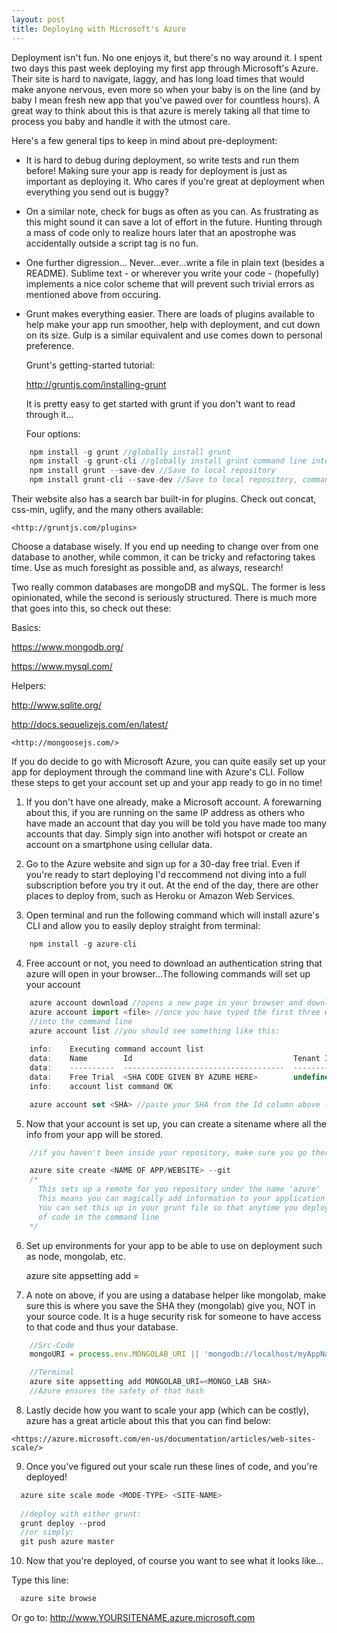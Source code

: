 ```yaml
---
layout: post
title: Deploying with Microsoft's Azure
---
```


  Deployment isn't fun. No one enjoys it, but there's no way around it.
I spent two days this past week deploying my first app through Microsoft's Azure.
Their site is hard to navigate, laggy, and has long load times that would make anyone nervous,
even more so when your baby is on the line (and by baby I mean fresh new app that you've pawed 
over for countless hours). A great way to think about this is that azure is merely taking all 
that time to process you baby and handle it with the utmost care.

  Here's a few general tips to keep in mind about pre-deployment:

* It is hard to debug during deployment, so write tests and run them before!
 Making sure your app is ready for deployment is just as important as deploying it. 
 Who cares if you're great at deployment when everything you send out is buggy?

* On a similar note, check for bugs as often as you can.
 As frustrating as this might sound it can save a lot of effort in the future. 
Hunting through a mass of code only to realize hours later that an apostrophe 
was accidentally outside a script tag is no fun.

* One further digression...
Never...ever...write a file in plain text (besides a README).
Sublime text - or wherever you write your code - (hopefully)
implements a nice color scheme that will prevent such trivial
errors as mentioned above from occuring.

* Grunt makes everything easier.
There are loads of plugins available to help make your app run smoother, help
with deployment, and cut down on its size. Gulp is a similar equivalent and use 
comes down to personal preference.

  Grunt's getting-started tutorial:
     
    <http://gruntjs.com/installing-grunt>

  It is pretty easy to get started with grunt if you don't want to read through it... 

  Four options:
  
```javascript
    npm install -g grunt //globally install grunt
    npm install -g grunt-cli //globally install grunt command line interface (CLI) version
    npm install grunt --save-dev //Save to local repository
    npm install grunt-cli --save-dev //Save to local repository, command line
```
 
  Their website also has a search bar built-in for plugins.
  Check out concat, css-min, uglify, and the many others available:

    <http://gruntjs.com/plugins>

  Choose a database wisely. 
  If you end up needing to change over from one database to another, while common,
  it can be tricky and refactoring takes time. Use as much foresight as possible and, 
  as always, research!

  Two really common databases are mongoDB and mySQL. The former is less opinionated, while the second
  is seriously structured. There is much more that goes into this, so check out these:

  Basics:
    
  <https://www.mongodb.org/>
    
  <https://www.mysql.com/>
        
  Helpers:
    
  <http://www.sqlite.org/>
    
  <http://docs.sequelizejs.com/en/latest/>
    
    <http://mongoosejs.com/>

If you do decide to go with Microsoft Azure, you can quite easily set up your app for deployment 
through the command line with Azure's CLI. Follow these steps to get your account set up and
your app ready to go in no time!
    
  1. If you don't have one already, make a Microsoft account. A forewarning about this, if
  you are running on the same IP address as others who have made an account that day you will
  be told you have made too many accounts that day. Simply sign into another wifi hotspot or
  create an account on a smartphone using cellular data. 

  2. Go to the Azure website and sign up for a 30-day free trial. Even if you're ready to start
  deploying I'd reccommend not diving into a full subscription before you try it out. At the end
  of the day, there are other places to deploy from, such as Heroku or Amazon Web Services. 

  3. Open terminal and run the following command which will install azure's CLI and allow you
  to easily deploy straight from terminal:
  ```javascript
      npm install -g azure-cli
  ```
  4. Free account or not, you need to download an authentication string that azure will open
  in your browser...The following commands will set up your account
  ```javascript
      azure account download //opens a new page in your browser and downloads file
      azure account import <file> //once you have typed the first three words you can simply drag the file
      //into the command line
      azure account list //you should see something like this:
      
      info:    Executing command account list
      data:    Name        Id                                    Tenant Id  Current
      data:    ----------  ------------------------------------  ---------  -------
      data:    Free Trial  <SHA CODE GIVEN BY AZURE HERE>        undefined  true   
      info:    account list command OK

      azure account set <SHA> //paste your SHA from the Id column above (Secure Hash Algorithm)
  ```
  5. Now that your account is set up, you can create a sitename where all the info from your app will
  be stored. 
  ```javascript
      //if you haven't been inside your repository, make sure you go there before the next line of code

      azure site create <NAME OF APP/WEBSITE> --git
      /*
        This sets up a remote for you repository under the name 'azure'
        This means you can magically add information to your application by writing 'git push azure master'!
        You can set this up in your grunt file so that anytime you deploy it automaticly runs that line
        of code in the command line
      */
  ```
  6. Set up environments for your app to be able to use on deployment such as node, mongolab, etc.
  
      azure site appsetting add <key>=<value>
    
  7. A note on above, if you are using a database helper like mongolab, make sure this is where you save 
  the SHA they (mongolab) give you, NOT in your source code. It is a huge security risk for someone to 
  have access to that code and thus your database. 
  ```javascript
      //Src-Code
      mongoURI = process.env.MONGOLAB_URI || 'mongodb://localhost/myAppName';

      //Terminal
      azure site appsetting add MONGOLAB_URI=<MONGO_LAB SHA>
      //Azure ensures the safety of that hash
  ```
  8. Lastly decide how you want to scale your app (which can be costly), azure has a great article about
  this that you can find below:

    <https://azure.microsoft.com/en-us/documentation/articles/web-sites-scale/>
      
  9. Once you've figured out your scale run these lines of code, and you're deployed!
  ```javascript
    azure site scale mode <MODE-TYPE> <SITE-NAME>
    
    //deploy with either grunt:
    grunt deploy --prod 
    //or simply:
    git push azure master
  ```
  10. Now that you're deployed, of course you want to see what it looks like...

  Type this line:
  ```javascript
    azure site browse 
  ```
  Or go to: http://www.YOURSITENAME.azure.microsoft.com



